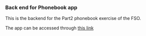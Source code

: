 ### Back end for Phonebook app

This is the backend for the Part2 phonebook exercise of the FSO.

The app can be accessed through [this link](https://phonebook-backend-service.fly.dev/)
